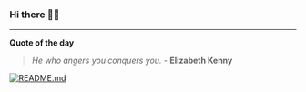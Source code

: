 ### Hi there 👋🏻


---

**Quote of the day**

> *He who angers you conquers you.* - **Elizabeth Kenny** 

[![README.md](https://github.com/marcolovazzano/marcolovazzano/actions/workflows/readme.yml/badge.svg?branch=main)](https://github.com/marcolovazzano/marcolovazzano/actions/workflows/readme.yml)
